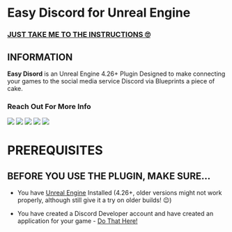 # Easy Discord for Unreal Engine

### [JUST TAKE ME TO THE INSTRUCTIONS 🙄](#PREREQUISITES)


## INFORMATION


**Easy Disord** is an Unreal Engine 4.26+ Plugin Designed to make connecting your games to the social media service Discord via Blueprints a piece of cake. 



### Reach Out For More Info

[![](https://img.shields.io/youtube/channel/subscribers/UC6xyOp6XZxLwuit-ybkRIEA?label=YouTube&logo=YouTube&style=for-the-badge&logoColor=red)](https://www.youtube.com/channel/UC6xyOp6XZxLwuit-ybkRIEA) [![](https://img.shields.io/twitter/follow/realPeemard?color=blue&logo=Twitter&style=for-the-badge&logoColor=lightBlue&label=Twitter)](https://twitter.com/realPeemard) [![](https://img.shields.io/discord/761431730854297600?color=%237289da&label=Discord&logo=Discord&style=for-the-badge)](https://discord.gg/BsyvFW4) [![](https://img.shields.io/github/followers/peemard?color=%23FFFFFF&label=GitHub&logo=GitHub&style=for-the-badge)](https://www.github.com/peemard) [![](https://img.shields.io/badge/Itch-My%20Games-critical?style=for-the-badge&logo=itch.io)](https://www.youtube.com/channel/UC6xyOp6XZxLwuit-ybkRIEA)

# PREREQUISITES

## BEFORE YOU USE THE PLUGIN, MAKE SURE...


* You have [Unreal Engine](https://www.unrealengine.com/en-US/download) Installed (4.26+, older versions might not work properly, although still give it a try on older builds! 😉)

* You have created a Discord Developer account and have created an application for your game - [Do That Here!](https://discord.com/developers/applications)
